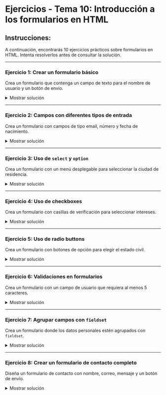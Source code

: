 # **Ejercicios - Tema 10: Introducción a los formularios en HTML**

## **Instrucciones:**

A continuación, encontrarás 10 ejercicios prácticos sobre formularios en HTML. Intenta resolverlos antes de consultar la solución.

---

### **Ejercicio 1: Crear un formulario básico**

Crea un formulario que contenga un campo de texto para el nombre de usuario y un botón de envío.

<details><summary>Mostrar solución</summary>

```html
<form>
  <label for="username">Nombre:</label>
  <input type="text" id="username" name="username" required />
  <button type="submit">Enviar</button>
</form>
```

</details>

---


### **Ejercicio 2: Campos con diferentes tipos de entrada**

Crea un formulario con campos de tipo email, número y fecha de nacimiento.

<details><summary>Mostrar solución</summary>

```html
<form>
  <label for="email">Correo electrónico:</label>
  <input type="email" id="email" name="email" required />

  <label for="age">Edad:</label>
  <input type="number" id="age" name="age" min="18" max="99" required />

  <label for="date">Fecha de nacimiento:</label>
  <input type="date" id="date" name="date" required />

  <button type="submit">Enviar</button>
</form>
```

</details>

---

### **Ejercicio 3: Uso de `select` y `option`**

Crea un formulario con un menú desplegable para seleccionar la ciudad de residencia.

<details><summary>Mostrar solución</summary>

```html
<form>
  <label for="city">Ciudad:</label>
  <select id="city" name="city">
    <option value="barcelona">Barcelona</option>
    <option value="madrid">Madrid</option>
    <option value="malaga">Málaga</option>
  </select>
  <button type="submit">Enviar</button>
</form>
```

</details>

---

### **Ejercicio 4: Uso de checkboxes**

Crea un formulario con casillas de verificación para seleccionar intereses.

<details><summary>Mostrar solución</summary>

```html
<form>
  <label>
    <input type="checkbox" name="interests" value="deporte" /> Deporte
  </label>
  <label>
    <input type="checkbox" name="interests" value="musica" /> Música
  </label>
  <label> <input type="checkbox" name="interests" value="cine" /> Cine </label>

  <button type="submit">Enviar</button>
</form>
```

</details>

---

### **Ejercicio 5: Uso de radio buttons**

Crea un formulario con botones de opción para elegir el estado civil.

<details><summary>Mostrar solución</summary>

```html
<form>
  <label><input type="radio" name="status" value="soltero" /> Soltero/a</label>
  <label><input type="radio" name="status" value="casado" /> Casado/a</label>
  <label><input type="radio" name="status" value="otro" /> Otro</label>
  <button type="submit">Enviar</button>
</form>
```

</details>

---

### **Ejercicio 6: Validaciones en formularios**

Crea un formulario con un campo de usuario que requiera al menos 5 caracteres.

<details><summary>Mostrar solución</summary>

```html
<form>
  <label for="username">Usuario:</label>
  <input type="text" id="username" name="username" minlength="5" required />
  <button type="submit">Enviar</button>
</form>
```

</details>

---

### **Ejercicio 7: Agrupar campos con `fieldset`**

Crea un formulario donde los datos personales estén agrupados con `fieldset`.

<details><summary>Mostrar solución</summary>

```html
<form>
  <fieldset>
    <label for="name">Nombre:</label>
    <input type="text" id="name" name="name" required />
  </fieldset>

  <fieldset>
    <label for="email">Correo electrónico:</label>
    <input type="email" id="email" name="email" required />
  </fieldset>

  <button type="submit">Enviar</button>
</form>
```

</details>

---

### **Ejercicio 8: Crear un formulario de contacto completo**

Diseña un formulario de contacto con nombre, correo, mensaje y un botón de envío.

<details><summary>Mostrar solución</summary>

```html
<form>
  <label for="name">Nombre:</label>
  <input type="text" id="name" name="name" required />

  <label for="email">Correo electrónico:</label>
  <input type="email" id="email" name="email" required />

  <label for="message">Mensaje:</label>
  <textarea id="message" name="message" rows="4" cols="50" required></textarea>

  <button type="submit">Enviar</button>
</form>
```

</details>

